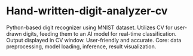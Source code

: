 # Hand-written-digit-analyzer-cv
Python-based digit recognizer using MNIST dataset. Utilizes CV for user-drawn digits, feeding them to an AI model for real-time classification. Output displayed in CV window. User-friendly and accurate. Core: data preprocessing, model loading, inference, result visualization.

